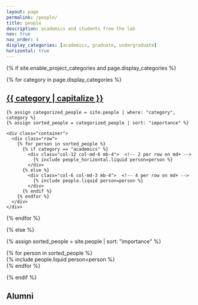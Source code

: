 ```yaml
---
layout: page
permalink: /people/
title: people
description: academics and students from the lab
nav: true
nav_order: 4
display_categories: [academics, graduate, undergraduate]
horizontal: true
---
```


<div class="people">

{% if site.enable_project_categories and page.display_categories %}

  {% for category in page.display_categories %}
    <a id="{{ category }}" href=".#{{ category }}">
      <h2 class="category">{{ category | capitalize }}</h2>
    </a>

    {% assign categorized_people = site.people | where: "category", category %}
    {% assign sorted_people = categorized_people | sort: "importance" %}

    <div class="container">
      <div class="row">
        {% for person in sorted_people %}
          {% if category == "academics" %}
            <div class="col-12 col-md-6 mb-4">  <!-- 2 per row on md+ -->
              {% include people_horizontal.liquid person=person %}
            </div>
          {% else %}
            <div class="col-6 col-md-3 mb-4">  <!-- 4 per row on md+ -->
              {% include people.liquid person=person %}
            </div>
          {% endif %}
        {% endfor %}
      </div>
    </div>

  {% endfor %}

{% else %}

  {% assign sorted_people = site.people | sort: "importance" %}

  <div class="container">
    <div class="row">
      {% for person in sorted_people %}
        <div class="col-6 col-md-3 mb-4">  <!-- default 4 per row on md+ -->
          {% include people.liquid person=person %}
        </div>
      {% endfor %}
    </div>
  </div>

{% endif %}

</div>

<h2 class="category">Alumni</h2>
